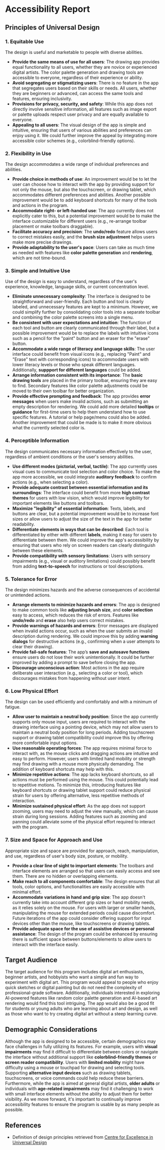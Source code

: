 # Accessibility Report

## Principles of Universal Design

### 1. Equitable Use
The design is useful and marketable to people with diverse abilities.

- **Provide the same means of use for all users**: The drawing app provides equal functionality to all users, whether they are novice or experienced digital artists. The color palette generation and drawing tools are accessible to everyone, regardless of their experience or ability.
- **Avoid segregating or stigmatizing users**: There is no feature in the app that segregates users based on their skills or needs. All users, whether they are beginners or advanced, can access the same tools and features, ensuring inclusivity.
- **Provisions for privacy, security, and safety**: While this app does not directly involve sensitive information, all features such as image export or palette uploads respect user privacy and are equally available to everyone.
- **Appealing to all users**: The visual design of the app is simple and intuitive, ensuring that users of various abilities and preferences can enjoy using it. We could further improve the appeal by integrating more accessible color schemes (e.g., colorblind-friendly options).

### 2. Flexibility in Use
The design accommodates a wide range of individual preferences and abilities.

- **Provide choice in methods of use**: An improvement would be to let the user can choose how to interact with the app by providing support for not only the mouse, but also the touchscreen, or drawing tablet, which accommodates different preferences and abilities. Another possible improvement would be to add keyboard shortcuts for many of the tools and actions in the program.
- **Accommodate right- or left-handed use**: The app currently does not explicitly cater to this, but a potential improvement would be to make the interface customizable for different users (e.g., re-arrange toolbar placement or make toolbars draggable).
- **Facilitate accuracy and precision**: The **undo/redo** feature allows users to correct mistakes easily, and the **brush size adjustment** helps users make more precise drawings.
- **Provide adaptability to the user's pace**: Users can take as much time as needed with features like **color palette generation** and **rendering**, which are not time-bound.

### 3. Simple and Intuitive Use
Use of the design is easy to understand, regardless of the user's experience, knowledge, language skills, or current concentration level.

- **Eliminate unnecessary complexity**: The interface is designed to be straightforward and user-friendly. Each button and tool is clearly labeled, and unnecessary features are kept to a minimum. However, we could simplify further by consolidating color tools into a separate toolbar and combining the color palette screens into a single menu.
- **Be consistent with user expectations and intuition**: The function of each tool and button are clearly communicated through their label, but a possible improvement would be to replace the labels with intuitive icons such as a pencil for the "paint" button and an eraser for the "erase" button.
- **Accommodate a wide range of literacy and language skills**: The user interface could benefit from visual icons (e.g., replacing "Paint" and "Erase" text with corresponding icons) to accommodate users with lower literacy levels or those who speak different languages. Additionally, **suppport for different languages** could be added.
- **Arrange information consistent with its importance**: The **basic drawing tools** are placed in the primary toolbar, ensuring they are easy to find. Secondary features like color palette adjustments could be moved to their own toolbar for better organization.
- **Provide effective prompting and feedback**: The app provides **error messages** when users make invalid actions, such as submitting an empty description for rendering. We could add more detailed **tooltips** or **guidance** for first-time users to help them understand how to use specific features. A tutorial or help page/menu could also be added. Another improvement that could be made is to make it more obvious what the currently selected color is.

### 4. Perceptible Information
The design communicates necessary information effectively to the user, regardless of ambient conditions or the user's sensory abilities.

- **Use different modes (pictorial, verbal, tactile)**: The app currently uses visual cues to communicate tool selection and color choice. To make the app more accessible, we could integrate **auditory feedback** to confirm actions (e.g., when selecting a color).
- **Provide adequate contrast between essential information and its surroundings**: The interface could benefit from more **high contrast themes** for users with low vision, which would improve legibility for important elements like buttons and toolbars.
- **Maximize "legibility" of essential information**: Texts, labels, and buttons are clear, but a potential improvement would be to increase font sizes or allow users to adjust the size of the text in the app for better readability.
- **Differentiate elements in ways that can be described**: Each tool is differentiated by either with different **labels**, making it easy for users to differentiate between them. We could improve the app's accessibility by ensuring that users who rely on screen readers can clearly distinguish between these elements.
- **Provide compatibility with sensory limitations**: Users with sensory impairments (e.g., visual or auditory limitations) could possibly benefit from adding **text-to-speech** for instructions or tool descriptions.

### 5. Tolerance for Error
The design minimizes hazards and the adverse consequences of accidental or unintended actions.

- **Arrange elements to minimize hazards and errors**: The app is designed to make common tools like **adjusting brush size**, and **color selection** easy to access, which reduces the risk of errors. Features like **undo/redo** and **erase** also help users correct mistakes.
- **Provide warnings of hazards and errors**: Error messages are displayed when invalid actions occur, such as when the user submits an invalid description during rendering. We could improve this by adding **warning dialogs** for destructive actions (e.g., confirming when a user attempts to clear their drawing).
- **Provide fail-safe features**: The app’s **save and autosave functions** ensure users do not lose their work unintentionally. It could be further improved by adding a prompt to save before closing the app.
- **Discourage unconscious action**: Most actions in the app require deliberate user interaction (e.g., selecting a color or tool), which discourages mistakes from happening without user intent.

### 6. Low Physical Effort
The design can be used efficiently and comfortably and with a minimum of fatigue.

- **Allow user to maintain a neutral body position**: Since the app currently supports only mouse input, users are required to interact with the drawing interface using a pointing device, which may not allow users to maintain a neutral body position for long periods. Adding touchscreen support or drawing tablet compatibility could improve this by offering more comfortable input options.
- **Use reasonable operating forces**: The app requires minimal force to interact with, as the mouse clicks and dragging actions are intuitive and easy to perform. However, users with limited hand mobility or strength may find drawing with a mouse more physically demanding. The addition of keyboard shortcuts may help with this.
- **Minimize repetitive actions**: The app lacks keyboard shortcuts, so all actions must be performed using the mouse. This could potentially lead to repetitive motions. To minimize this, introducing features like keyboard shortcuts or drawing tablet support could reduce physical strain for users by offering alternative, less repetitive methods of interaction.
- **Minimize sustained physical effort**: As the app does not support zooming, users may need to adjust the view manually, which can cause strain during long sessions. Adding features such as zooming and panning could alleviate some of the physical effort required to interact with the program.

### 7. Size and Space for Approach and Use
Appropriate size and space are provided for approach, reach, manipulation, and use, regardless of user's body size, posture, or mobility.

- **Provide a clear line of sight to important elements**: The toolbars and interface elements are arranged so that users can easily access and see them. There are no hidden or overlapping elements.
- **Make reach to all components comfortable**: The design ensures that all tools, color options, and functionalities are easily accessible with minimal effort.
- **Accommodate variations in hand and grip size**: The app doesn't currently take into account different grip sizes or hand mobility needs, as it relies solely on the mouse. For users with larger or smaller hands, manipulating the mouse for extended periods could cause discomfort. Future iterations of the app could consider offering support for input devices other than the mouse, like touchscreens or drawing tablets.
- **Provide adequate space for the use of assistive devices or personal assistance**: The design of the program could be enhanced by ensuring there is sufficient space between buttons/elements to allow users to interact with the interface easily.

## Target Audience

The target audience for this program includes digital art enthusiasts, beginner artists, and hobbyists who want a simple and fun way to experiment with digital art. This program would appeal to people who enjoy quick sketches or digital painting but do not need the complexity of professional-grade software. Additionally, individuals interested in exploring AI-powered features like random color palette generation and AI-based art rendering would find this tool intriguing. The app would also be a good fit for students or young adults who are learning about art and design, as well as those who want to try creating digital art without a steep learning curve.

## Demographic Considerations

Although the app is designed to be accessible, certain demographics may face challenges in fully utilizing its features. For example, users with **visual impairments** may find it difficult to differentiate between colors or navigate the interface without additional support like **colorblind-friendly themes** or **screen reader compatibility**. Users with **limited mobility** might have difficulty using a mouse or touchpad for drawing and selecting tools. Supporting **alternative input devices** such as drawing tablets, touchscreens, or voice commands could help reduce these barriers. Furthermore, while the app is aimed at general digital artists, **older adults** or individuals with **age-related impairments** may find it challenging to work with small interface elements without the ability to adjust them for better visibility. As we move forward, it's important to continually improve accessibility features to ensure the program is usable by as many people as possible.

## References

- Definition of design principles retrieved from [Centre for Excellence in Universal Design](https://universaldesign.ie/about-universal-design/the-7-principles)
